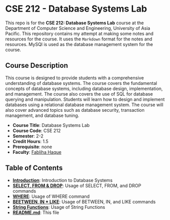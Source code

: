 # CSE 212 - Database Systems Lab

This repo is for the **CSE 212: Database Systems Lab** course at the Department of Computer Science and Engineering, University of Asia Pacific. This repository contains my attempt at making some notes and resources for the course. It uses the `Markdown` format for the notes and resources. MySQl is used as the database management system for the course.

## Course Description

This course is designed to provide students with a comprehensive understanding of database systems. The course covers the fundamental concepts of database systems, including database design, implementation, and management. The course also covers the use of SQL for database querying and manipulation. Students will learn how to design and implement databases using a relational database management system. The course will also cover advanced topics such as database security, transaction management, and database tuning.

- **Course Title**: Database Systems Lab
- **Course Code**: CSE 212
- **Semester**: 2-2
- **Credit Hours**: 1.5
- **Prerequisite**: none
- **Faculty**: [Fabliha Haque](https://cse.uap-bd.edu/faculty/faculty_details/64)

## Table of Contents

- **[Introduction](/0%20Introduction.md)**: Introduction to Database Systems
- **[SELECT, FROM & DROP](/1%20SELECT%20FROM%20DROP.md)**: Usage of SELECT, FROM, and DROP commands
- **[WHERE](/2%20WHERE.md)**: Usage of WHERE command
- **[BEETWEEN, IN * LIKE](/3%20BETWEEN%20IN%20LIKE.md)**: Usage of BETWEEN, IN, and LIKE commands
- **[String Functions](/4%20String%20Functions.md)**: Usage of String Functions
- **[README.md](/README.md)**: This file
